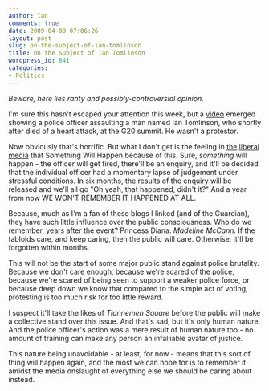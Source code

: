 ```yaml
---
author: Ian
comments: true
date: 2009-04-09 07:06:26
layout: post
slug: on-the-subject-of-ian-tomlinson
title: On the Subject of Ian Tomlinson
wordpress_id: 841
categories:
- Politics
---
```


_Beware, here lies ranty and possibly-controversial opinion._

I'm sure this hasn't escaped your attention this week, but a [video](http://www.guardian.co.uk/uk/2009/apr/07/video-g20-police-assault) emerged showing a police officer assaulting a man named Ian Tomlinson, who shortly after died of a heart attack, at the G20 summit.  He wasn't a protestor.

Now obviously that's horrific.  But what I don't get is the feeling in [the](http://pennyred.blogspot.com/2009/04/fuck.html) [liberal](http://www.opendemocracy.net/blog/ourkingdom-theme/guy-aitchison/2009/04/06/does-britain-have-a-problem-with-the-police) [media](http://labourleftforum.blogspot.com/2009/04/police-murder.html) that Something Will Happen because of this.  Sure, _something_ will happen - the officer will get fired, there'll be an enquiry, and it'll be decided that the individual officer had a momentary lapse of judgement under stressful conditions.  In six months, the results of the enquiry will be released and we'll all go "Oh yeah, that happened, didn't it?"  And a year from now WE WON'T REMEMBER IT HAPPENED AT ALL.

Because, much as I'm a fan of these blogs I linked (and of the Guardian), they have such little influence over the public consciousness.  Who do we remember, years after the event?  Princess Diana.  _Madeline McCann._  If the tabloids care, and keep caring, then the public will care.  Otherwise, it'll be forgotten within months.

This will not be the start of some major public stand against police brutality.  Because we don't care enough, because we're scared of the police, because we're scared of being seen to support a weaker police force, or because deep down we know that compared to the simple act of voting, protesting is too much risk for too little reward.

I suspect it'll take the likes of _Tiannemen Square_ before the public will make a collective stand over this issue.  And that's sad, but it's only human nature.  And the police officer's action was a mere result of human nature too - no amount of training can make any person an infalliable avatar of justice.

This nature being unavoidable - at least, for now - means that this sort of thing will happen again, and the most we can hope for is to remember it amidst the media onslaught of everything else we should be caring about instead.
